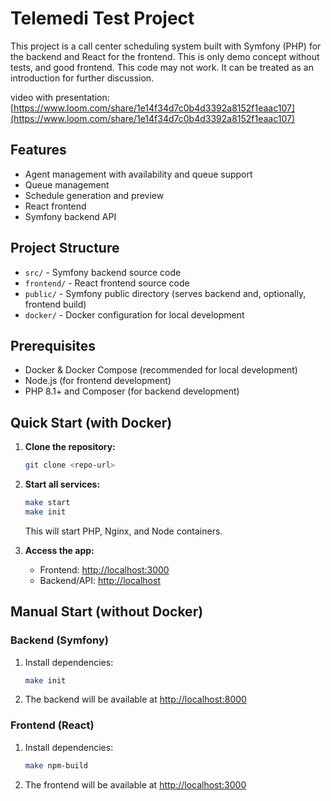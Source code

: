 # Telemedi Test Project

This project is a call center scheduling system built with Symfony (PHP) for the backend and React for the frontend.
This is only demo concept without tests, and good frontend.
This code may not work. It can be treated as an introduction for further discussion.

video with presentation: [https://www.loom.com/share/1e14f34d7c0b4d3392a8152f1eaac107](https://www.loom.com/share/1e14f34d7c0b4d3392a8152f1eaac107)

## Features
- Agent management with availability and queue support
- Queue management
- Schedule generation and preview
- React frontend
- Symfony backend API

## Project Structure
- `src/` - Symfony backend source code
- `frontend/` - React frontend source code
- `public/` - Symfony public directory (serves backend and, optionally, frontend build)
- `docker/` - Docker configuration for local development

## Prerequisites
- Docker & Docker Compose (recommended for local development)
- Node.js (for frontend development)
- PHP 8.1+ and Composer (for backend development)

## Quick Start (with Docker)

1. **Clone the repository:**
   ```bash
   git clone <repo-url>
   ```

2. **Start all services:**
   ```bash
   make start
   make init
   ```
   This will start PHP, Nginx, and Node containers.

3. **Access the app:**
   - Frontend: [http://localhost:3000](http://localhost:3000) 
   - Backend/API: [http://localhost](http://localhost)

## Manual Start (without Docker)

### Backend (Symfony)
1. Install dependencies:
   ```bash
   make init
   ```
2. The backend will be available at [http://localhost:8000](http://localhost:8000)

### Frontend (React)
1. Install dependencies:
   ```bash
   make npm-build
   ```
2. The frontend will be available at [http://localhost:3000](http://localhost:3000)
